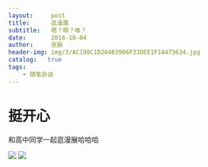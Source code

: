 ```yaml
---
layout:     post
title:      逛漫展
subtitle:   嗯？啊？唉？
date:       2018-10-04
author:     张振
header-img: img/3/AC198C1D204B3906F33DEE1F14473634.jpg
catalog:   true
tags:
    - 随笔杂谈
---
```

# 挺开心
和高中同学一起逛漫展哈哈哈

![]({{site.baseurl}}/img/2/CA0FAB5E8CF717DC67D4EC45B428F87E.jpg)
![]({{site.baseurl}}/img/2/DAC582B84DCC3DEDDC44A96C266E8E1B.jpg)
